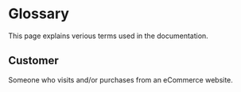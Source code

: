 # Glossary

This page explains verious terms used in the documentation.

## Customer

Someone who visits and/or purchases from an eCommerce website.